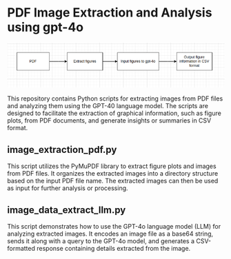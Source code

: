 # PDF Image Extraction and Analysis using gpt-4o

![Flow Chart](./Flow_chart_image.png)

This repository contains Python scripts for extracting images from PDF files and analyzing them using the GPT-40 language model. The scripts are designed to facilitate the extraction of graphical information, such as figure plots, from PDF documents, and generate insights or summaries in CSV format.

## image_extraction_pdf.py

This script utilizes the PyMuPDF library to extract figure plots and images from PDF files. It organizes the extracted images into a directory structure based on the input PDF file name. The extracted images can then be used as input for further analysis or processing.

## image_data_extract_llm.py

This script demonstrates how to use the GPT-4o language model (LLM) for analyzing extracted images. It encodes an image file as a base64 string, sends it along with a query to the GPT-4o model, and generates a CSV-formatted response containing details extracted from the image.


